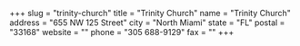 +++
slug = "trinity-church"
title = "Trinity Church"
name = "Trinity Church"
address = "655 NW 125 Street"
city = "North Miami"
state = "FL"
postal = "33168"
website = ""
phone = "305 688-9129"
fax = ""
+++
